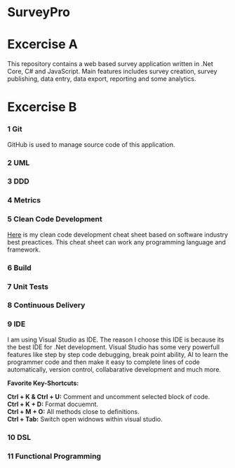 # SurveyPro

# Excercise A
This repository contains a web based survey application written in .Net Core, C# and JavaScript. Main features includes survey creation, survey publishing, data entry, data export, reporting and some analytics.

# Excercise B
### 1 Git
GitHub is used to manage source code of this application.

### 2 UML

### 3 DDD

### 4 Metrics

### 5 Clean Code Development
[Here](https://github.com/zainulabidin1/BHT_FS22_SurveyPro/blob/main/Documentation/CCD%20Cheat%20Sheet.pdf) is my clean code development cheat sheet based on software industry best preactices. This cheat sheet can work any programming language and framework.

### 6 Build

### 7 Unit Tests

### 8 Continuous Delivery

### 9 IDE
I am using Visual Studio as IDE. The reason I choose this IDE is because its the best IDE for .Net development. Visual Studio has some very powerfull features like step by step code debugging, break point ability, AI to learn the programmer code and then make it easy to complete lines of code automatically, version control, collabarative development and much more. 

**Favorite Key-Shortcuts:**

**Ctrl + K & Ctrl + U:** Comment and uncomment selected block of code.<br>
**Ctrl + K + D:** Format docuemnt.<br>
**Ctrl + M + O:** All methods close to definitions.<br>
**Ctrl + Tab:** Switch open widnows within visual studio.

### 10 DSL

### 11 Functional Programming

